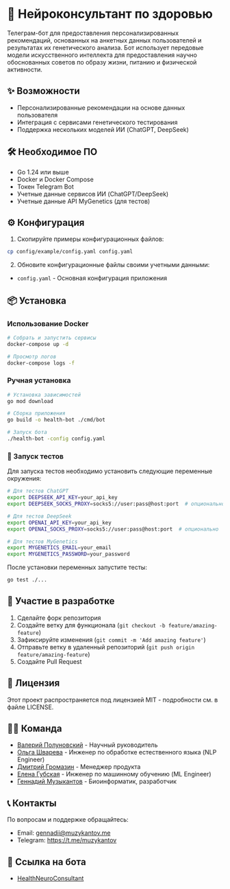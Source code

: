# 🧬 Нейроконсультант по здоровью

Телеграм-бот для предоставления персонализированных рекомендаций, основанных на анкетных данных пользователей и результатах их генетического анализа. Бот использует передовые модели искусственного интеллекта для предоставления научно обоснованных советов по образу жизни, питанию и физической активности.

## ✨ Возможности

- Персонализированные рекомендации на основе данных пользователя
- Интеграция с сервисами генетического тестирования
- Поддержка нескольких моделей ИИ (ChatGPT, DeepSeek)

## 🛠️ Необходимое ПО

- Go 1.24 или выше
- Docker и Docker Compose
- Токен Telegram Bot
- Учетные данные сервисов ИИ (ChatGPT/DeepSeek)
- Учетные данные API MyGenetics (для тестов)

## ⚙️ Конфигурация

1. Скопируйте примеры конфигурационных файлов:
```bash
cp config/example/config.yaml config.yaml
```

2. Обновите конфигурационные файлы своими учетными данными:
- `config.yaml` - Основная конфигурация приложения

## 📦 Установка

### Использование Docker

```bash
# Собрать и запустить сервисы
docker-compose up -d

# Просмотр логов
docker-compose logs -f
```

### Ручная установка

```bash
# Установка зависимостей
go mod download

# Сборка приложения
go build -o health-bot ./cmd/bot

# Запуск бота
./health-bot -config config.yaml
```

### 🧪 Запуск тестов

Для запуска тестов необходимо установить следующие переменные окружения:

```bash
# Для тестов ChatGPT
export DEEPSEEK_API_KEY=your_api_key
export DEEPSEEK_SOCKS_PROXY=socks5://user:pass@host:port  # опционально

# Для тестов DeepSeek
export OPENAI_API_KEY=your_api_key
export OPENAI_SOCKS_PROXY=socks5://user:pass@host:port  # опционально

# Для тестов MyGenetics
export MYGENETICS_EMAIL=your_email
export MYGENETICS_PASSWORD=your_password
```

После установки переменных запустите тесты:
```bash
go test ./...
```

## 👥 Участие в разработке

1. Сделайте форк репозитория
2. Создайте ветку для функционала (`git checkout -b feature/amazing-feature`)
3. Зафиксируйте изменения (`git commit -m 'Add amazing feature'`)
4. Отправьте ветку в удаленный репозиторий (`git push origin feature/amazing-feature`)
5. Создайте Pull Request

## 📄 Лицензия

Этот проект распространяется под лицензией MIT - подробности см. в файле LICENSE.

## 👨‍💻 Команда

- [Валерий Полуновский](https://t.me/vvp310792) - Научный руководитель
- [Ольга Шварева](https://t.me/OlgaShvareva) - Инженер по обработке естественного языка (NLP Engineer)
- [Дмитрий Громазин](https://t.me/Ekzorcist777) - Менеджер продукта
- [Елена Губская](https://t.me/helenatroya729) - Инженер по машинному обучению (ML Engineer)
- [Геннадий Музыкантов](https://t.me/muzykantov) - Биоинформатик, разработчик

## 📞 Контакты

По вопросам и поддержке обращайтесь:
- Email: gennadii@muzykantov.me
- Telegram: https://t.me/muzykantov

## 🤖 Ссылка на бота

- [HealthNeuroConsultant](https://t.me/HealthNeuroConsultantBot)
